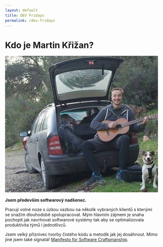 ```yaml
---
layout: default
title: DEV Fridays
permalink: /dev-fridays
---
```


# Kdo je Martin Křižan?

<img src="/assets/martin-krizan.jpg" alt="Martin Krizan" class="post-image">

**Jsem především softwarový nadšenec.**

Pracuji volné noze s úzkou vazbou na několik
 vybraných klientů s kterými se snažím dlouhodobě spolupracovat. Mým hlavním 
 zájmem je snaha pochopit jak navrhovat softwarové systémy tak aby se 
 optimalizovala produktivita týmů i jednotlivců.

Jsem velký příznivec tvorby čistého kódu a metodik jak jej dosáhnout. Mimo jiné
 jsem také signatář [Manifesto for Software Craftsmanship](http://manifesto.softwarecraftsmanship.org/).

